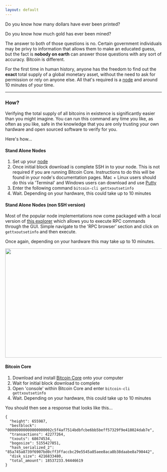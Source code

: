 ```yaml
---
layout: default
---
```


Do you know how many dollars have ever been printed?

Do you know how much gold has ever been mined?

The answer to both of those questions is no. Certain government individuals may be privy to information that allows them to make an educated guess, but the fact is **nobody on earth** can answer those questions with any sort of accuracy. Bitcoin is different. 

For the first time in human history, anyone has the freedom to find out the **exact** total supply of a global monetary asset, without the need to ask for permission or rely on anyone else. All that's required is a [node](https://node.guide) and around 10 minutes of your time.  

***

### How?

Verifying the total supply of all bitcoins in existence is significantly easier than you might imagine. You can run this command any time you like, as often as you like, safe in the knowledge that you are only trusting your own hardware and open sourced software to verify for you.

Here's how...

#### Stand Alone Nodes

1. Set up your [node](https://node.guide)
2. Once initial block download is complete SSH in to your node. This is not required if you are running Bitcoin Core.
Instructions to do this will be found in your node's documentation pages. Mac + Linux users should do this via 'Terminal' and Windows users can download and use [Putty](https://www.putty.org/)
3. Enter the following command `bitcoin-cli gettxoutsetinfo`
4. Wait. Depending on your hardware, this could take up to 10 minutes

#### Stand Alone Nodes (non SSH version)

Most of the popular node implementations now come packaged with a local version of [this explorer](https://explorer.btc21.org/) which allows you to execute RPC commands through the GUI. Simple navigate to the 'RPC browser' section and click on `gettxoutsetinfo` and then execute.

Once again, depending on your hardware this may take up to 10 minutes.

<img src="https://raw.githubusercontent.com/BitcoinQnA/verify-supply/master/assets/images/RPC%20Browser.png" class=responsive width="700" height="350" maxheight="500">


#### Bitcoin Core

1. Download and install [Bitcoin Core](https://bitcoin.org/en/download) onto your computer
2. Wait for initial block download to complete
3. Open 'console' within Bitcoin Core and enter `bitcoin-cli gettxoutsetinfo`
4. Wait. Depending on your hardware, this could take up to 10 minutes


You should then see a response that looks like this...

```
{
  "height": 655987,
  "bestblock": "00000000000000000002c5f4af7514bdbfcbe6bb5beff57329f9e418024dab7e",
  "transactions": 42277264,
  "txouts": 68674534,
  "bogosize": 5155427851,
  "hash_serialized_2": "85a745a8739f6907bd0cff3ffaccbc29e5545a85aee8aca8b38daabe8a790442",
  "disk_size": 4216833480,
  "total_amount": 18537233.94446619
}
```

<br/>



